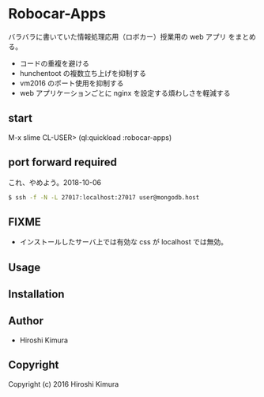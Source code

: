 # Robocar-Apps

バラバラに書いていた情報処理応用（ロボカー）授業用の web アプリ をまとめる。

* コードの重複を避ける
* hunchentoot の複数立ち上げを抑制する
* vm2016 のポート使用を抑制する
* web アプリケーションごとに nginx を設定する煩わしさを軽減する

## start

M-x slime
CL-USER> (ql:quickload :robocar-apps)

## port forward required

これ、やめよう。2018-10-06

```sh
$ ssh -f -N -L 27017:localhost:27017 user@mongodb.host
```

## FIXME

* インストールしたサーバ上では有効な css が localhost では無効。

## Usage

## Installation

## Author

* Hiroshi Kimura

## Copyright

Copyright (c) 2016 Hiroshi Kimura
